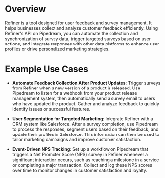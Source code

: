# Overview

Refiner is a tool designed for user feedback and survey management. It helps businesses collect and analyze customer feedback efficiently. Using Refiner's API on Pipedream, you can automate the collection and synchronization of survey data, trigger targeted surveys based on user actions, and integrate responses with other data platforms to enhance user profiles or drive personalized marketing strategies.

# Example Use Cases

- **Automate Feedback Collection After Product Updates**: Trigger surveys from Refiner when a new version of a product is released. Use Pipedream to listen for a webhook from your product release management system, then automatically send a survey email to users who have updated the product. Gather and analyze feedback to quickly identify issues or successful features.

- **User Segmentation for Targeted Marketing**: Integrate Refiner with a CRM system like Salesforce. After a survey completion, use Pipedream to process the responses, segment users based on their feedback, and update their profiles in Salesforce. This information can then be used to tailor marketing campaigns and improve customer satisfaction.

- **Event-Driven NPS Tracking**: Set up a workflow on Pipedream that triggers a Net Promoter Score (NPS) survey in Refiner whenever a significant interaction occurs, such as reaching a milestone in a service or completing a major transaction. Collect and log these NPS scores over time to monitor changes in customer satisfaction and loyalty.
